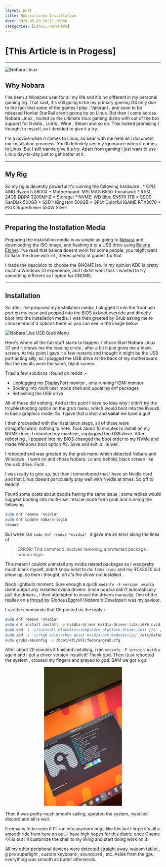 ```yaml
---
layout: post
title: Nobara Linux Installation
date: 2023-03-29 18:11 +0000
categories: [Linux, Hardware]
---
```


[This Article is in Progess]
=======
------------------------------------------------------------------


![Nobara Linux](https://nobaraproject.org/wp-content/uploads/2022/10/cropped-nobara_penguin_logotype.png)

Why Nobara
----
I've been a Windows user for all my life and it's no different in my personal gaming rig. That said, It's still going to be my primary gaming OS only due to the fact that some of the games I play ; Valorant , and soon to be released Honkai StarRail aren't gonna be on Linux. But then I came across Nobara Linux , touted as the ultimate linux gaming distro with out of the box support for Nvidia , Lutris , Wine , Steam and so on. This looked promising I thought to myself, so I decided to give it a try.

I'm a novice when it comes to Linux, so bear with me here as I document my installation proccess. You'll definitely see my ignorance when it comes to Linux. But I still wanna give it a try. Apart from gaming I just want to use Linux day-to-day just to get better at it.

------------------------------------------------------------------

My Rig
-------

So my rig is decently powerful it's running the following hardware
:   * CPU:  AMD Ryzen 5 5600X
    * Motherboard:  MSI MAG B550 Tomahawk
    * RAM:  24GB DDR4 3200MHZ
    * Storage: 
        * NVME: WD Blue SN570 1TB
        * SSD0: SanDisk 500GB
        * SSD1: Kingston 500GB
    * GPU: Colorful IGAME RTX3070 
    * PSU: Superflower 550W Silver

------------------------------------------------------------------

Preparing the Installation Media
----

Preparing the installation media is as simple as going to [Nobara](https://nobaraproject.org/download-nobara/) and downloading the ISO image, and flashing it to a USB drive using [Balena Etcher](https://www.balena.io/etcher). I've read that balena doesnt work for some people, you might want to flash the drive with ```dd``` , theres plenty of guides for that. 

I made the descision to choose the GNOME iso. In my opinion KDE is pretty much a Windows UI experience, and I didnt want that. I wanted to try something different so I opted for GNOME.

----

Installation
---

So after I've prepared my installation media, I plugged it into the front usb port on my case and popped into the BIOS to boot override and directly boot into the installation media.
I was then greeted by Grub asking me to choose one of 3 options there as you can see in the image below

![Nobara Live USB Grub Menu](https://nobaraproject.org/wp-content/uploads/2023/03/Screenshot-from-2023-03-04-15-30-48-1024x643.png)

Here's where all the fun stuff starts to happen. I chose Start Nobara Linux 37 and it shows me the loading circle , after a bit it just gives me a blank screen. At this point i gave it a few restarts and thought it might be the USB port acting silly, so I plugged the USB drive at the back of my motherboard. But the results were the same, black screen.

Tried a few solutions i found on reddit :-

* Unplugging my DisplayPort monitor , only running HDMI monitor
* Booting into multi user mode shell and updating dnf packages
* Reflashing the USB drive

All of these did nothing. And at this point I have no idea why I didn't try the troubleshooting option on the grub menu, which would boot into the liveusb in basic graphics mode. So, I gave that a shot and **voila!** we have a gui!

I then proceeded with the installation steps, all of these were straightforward, nothing to note. Took about 10 minutes to install on my NVME drive. I rebooted my machine, unplugged the USB drive. After rebooting , I popped into my BIOS changed the boot order to my NVMe and made Windows boot option #2. Save and exit, all is well.

I rebooted and was greeted by the grub menu which detected Nobara and Windows . I went on and chose Nobara. Lo and behold, black screen like the usb drive. *Fuck* .

I was ready to give up, but then i remembered that I have an Nvidia card and that Linux doesnt particularly play well with Nvidia at times. So off to Reddit!

Found some posts about people having the same issue ; some replies would suggest booting into multi-user rescue mode from grub and running the following

```bash 
sudo dnf remove *nvidia*
sudo dnf update nobara-login
reboot
```
But when ran ```sudo dnf remove *nvidia* ``` it gave me an error along the lines of 

> ERROR: This command involves removing a protected package : nobara-login

This meant I couldnt uninstall any nvidia related packages so I was pretty much blank myself, didn't know what to do. I ran ```lspci``` and my RTX3070 did show up, so then i thought, *oh it's the driver not installed* .

Noob lightbulb moment. Sure enough a quick ``` modinfo -F version nvidia ``` didnt output any installed nvidia drivers. Since nobara didn't automatically pull the drivers , i then attempted to install the drivers manually. One of the replies on a [thread](https://www.reddit.com/r/NobaraProject/comments/wu8s4e/comment/ildyzcw/) by GloriousEggroll (Nobara's Developer) was my saviour. 

I ran the commands that GE posted on the reply :- 

```bash
sudo dnf remove *nvidia*
sudo dnf install install -y nvidia-driver nvidia-driver-libs.i686 nvidia-settings nvidia-driver-cuda cuda-devel
sudo sed -i 's/initcall_blacklist=simpledrm_platform_driver_init //g' /etc/default/grub
sudo sed -i 's/rhgb quiet/rhgb quiet nvidia-drm.modeset=1/g' /etc/default/grub
sudo grub2-mkconfig -o /boot/efi/EFI/fedora/grub.cfg
```

After about 20 minutes it finished installing, i ran ``` modinfo -F version nvidia ``` again and i got a driver version installed! Thank god. Then i just rebooted the system , crossed my fingers and prayed to god. BAM we got a gui. 

<p  align="center" ><img src="/assets/img/posts/nobara-linux/nobara-installed-neofetch.jpg" width="50%"></p>

Then it was pretty much smooth sailing, updated the system, installed discord and all is well.

It remains to be seen if I'll run into anymore bugs like this but I hope it's all a smooth ride from here on out. I have high hopes for this distro, once Gnome 44 is out i'll customize the shell to my liking and start doing work on it.

All my other peripheral devices were detected straight away, wacom tablet , g pro superlight , custom keyboard , soundcard , etc. Aside from the gpu, everything was smooth as butter afterwards. 

